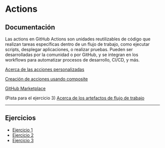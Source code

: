 # Actions

## Documentación

Las actions en GitHub Actions son unidades reutilizables de código que realizan tareas específicas dentro de un flujo de trabajo, como ejecutar scripts, desplegar aplicaciones, o realizar pruebas. Pueden ser desarrolladas por la comunidad o por GitHub, y se integran en los workflows para automatizar procesos de desarrollo, CI/CD, y más.

[Acerca de las acciones personalizadas](https://docs.github.com/es/actions/sharing-automations/creating-actions/about-custom-actions)

[Creación de acciones usando composite](https://docs.github.com/es/actions/sharing-automations/creating-actions/creating-a-composite-action)

[GitHub Marketplace](https://github.com/marketplace?category=deployment&type=actions)

(Pista para el ejercicio 3)
[Acerca de los artefactos de flujo de trabajo](https://docs.github.com/es/actions/writing-workflows/choosing-what-your-workflow-does/storing-and-sharing-data-from-a-workflow)

---

## Ejercicios

- [Ejercicio 1](ejercicio1.md)
- [Ejercicio 2](ejercicio2.md)
- [Ejercicio 3](ejercicio3.md)
